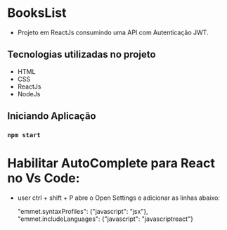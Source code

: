 # BooksList
* Projeto em ReactJs consumindo uma API com Autenticação JWT.

## Tecnologias utilizadas no projeto
* HTML
* CSS
* ReactJs
* NodeJs
## Iniciando Aplicação
### `npm start`

# Habilitar AutoComplete para React no Vs Code:

* user ctrl + shift + P abre o Open Settings e adicionar as linhas abaixo:

    "emmet.syntaxProfiles": {"javascript": "jsx"},
    "emmet.includeLanguages": {"javascript": "javascriptreact"}
    
<!-- 

## instalar RouterDom reponsavel por gerenciar as rotas no React

npm install react-router-dom@6.10.0

## Reponsavel pelas requisições http no react
npm install axios

-->